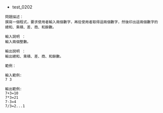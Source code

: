 * test_0202

```
問題描述：
撰寫一個程式，要求使用者輸入兩個數字，再從使用者取得這兩個數字，然後印出這兩個數字的總和、乘積、差、商、和餘數。

輸入說明 ：
輸入兩個整數。

輸出說明 ：
輸出總和、乘積、差、商、和餘數。

範例：

輸入範例:
7 3

輸出範例:
7+3=10
7*3=21
7-3=4
7/3=2...1
```

```

```

